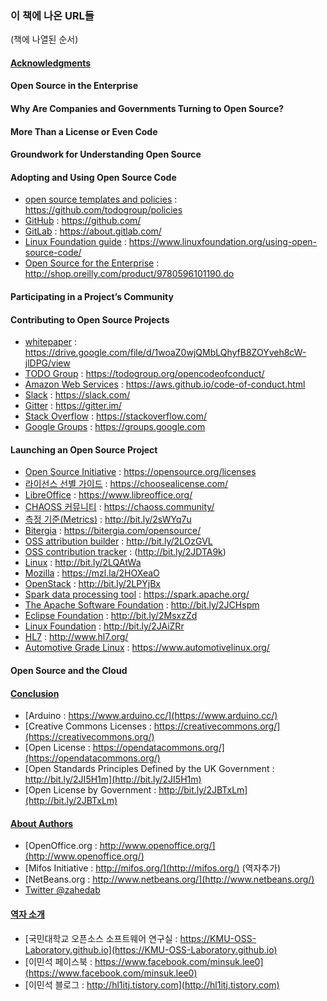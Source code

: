 ﻿### 이 책에 나온 URL들

(책에 나열된 순서)

#### [Acknowledgments](acknowledgments.md)

#### Open Source in the Enterprise

#### Why Are Companies and Governments Turning to Open Source?

#### More Than a License or Even Code

#### Groundwork for Understanding Open Source

#### Adopting and Using Open Source Code

* [open source templates and policies](https://github.com/todogroup/policies) : https://github.com/todogroup/policies
* [GitHub](https://github.com/) : https://github.com/
* [GitLab](https://about.gitlab.com/) : https://about.gitlab.com/
* [Linux Foundation guide](https://www.linuxfoundation.org/using-open-source-code/) : https://www.linuxfoundation.org/using-open-source-code/
* [Open Source for the Enterprise](http://shop.oreilly.com/product/9780596101190.do) : http://shop.oreilly.com/product/9780596101190.do

#### Participating in a Project’s Community

#### Contributing to Open Source Projects

* [whitepaper](https://drive.google.com/file/d/1woaZ0wjQMbLQhyfB8ZOYveh8cW-jlDPG/view) : https://drive.google.com/file/d/1woaZ0wjQMbLQhyfB8ZOYveh8cW-jlDPG/view
* [TODO Group](https://todogroup.org/opencodeofconduct/) : https://todogroup.org/opencodeofconduct/
* [Amazon Web Services](https://aws.github.io/code-of-conduct.html) : https://aws.github.io/code-of-conduct.html
* [Slack](https://slack.com/) : https://slack.com/
* [Gitter](https://gitter.im/) : https://gitter.im/
* [Stack Overflow](https://stackoverflow.com/) : https://stackoverflow.com/
* [Google Groups](https://groups.google.com) : https://groups.google.com

#### Launching an Open Source Project

* [Open Source Initiative](https://opensource.org/licenses) : https://opensource.org/licenses
* [라이선스 선별 가이드](https://choosealicense.com/) : https://choosealicense.com/
* [LibreOffice](https://www.libreoffice.org/) : https://www.libreoffice.org/
* [CHAOSS 커뮤니티](https://chaoss.community/) : https://chaoss.community/
* [측정 기준(Metrics)](http://bit.ly/2sWYq7u) : http://bit.ly/2sWYq7u
* [Bitergia](https://bitergia.com/opensource/) : https://bitergia.com/opensource/
* [OSS attribution builder](http://bit.ly/2LOzGVL) : http://bit.ly/2LOzGVL
* [OSS contribution tracker](http://bit.ly/2JDTA9k) : (http://bit.ly/2JDTA9k)
* [Linux](http://bit.ly/2LQAtWa) : http://bit.ly/2LQAtWa
* [Mozilla](https://mzl.la/2HOXeaO) : https://mzl.la/2HOXeaO
* [OpenStack](http://bit.ly/2LPYjBx) : http://bit.ly/2LPYjBx
* [Spark data processing tool](https://spark.apache.org/) : https://spark.apache.org/
* [The Apache Software Foundation](http://bit.ly/2JCHspm) : http://bit.ly/2JCHspm
* [Eclipse Foundation](http://bit.ly/2MsxzZd) : http://bit.ly/2MsxzZd
* [Linux Foundation](http://bit.ly/2JAiZRr) : http://bit.ly/2JAiZRr
* [HL7](http://www.hl7.org/) : http://www.hl7.org/
* [Automotive Grade Linux](https://www.automotivelinux.org/) : https://www.automotivelinux.org/

#### Open Source and the Cloud

#### [Conclusion](conclusion.md)

* [Arduino : https://www.arduino.cc/](https://www.arduino.cc/)
* [Creative Commons Licenses : https://creativecommons.org/](https://creativecommons.org/)
* [Open License : https://opendatacommons.org/](https://opendatacommons.org/)
* [Open Standards Principles Defined by the UK Government : http://bit.ly/2JI5H1m](http://bit.ly/2JI5H1m)
* [Open License by Government : http://bit.ly/2JBTxLm](http://bit.ly/2JBTxLm)

#### [About Authors](authors.md)
* [OpenOffice.org : http://www.openoffice.org/](http://www.openoffice.org/)
* [Mifos Initiative : http://mifos.org/](http://mifos.org/) (역자추가)
* [NetBeans.org : http://www.netbeans.org/](http://www.netbeans.org/)
* [Twitter @zahedab](https://twitter.com/zahedab)

#### [역자 소개](translators.md)
* [국민대학교 오픈소스 소프트웨어 연구실 : https://KMU-OSS-Laboratory.github.io](https://KMU-OSS-Laboratory.github.io)
* [이민석 페이스북 : https://www.facebook.com/minsuk.lee0](https://www.facebook.com/minsuk.lee0)
* [이민석 블로그 : http://hl1itj.tistory.com](http://hl1itj.tistory.com)
